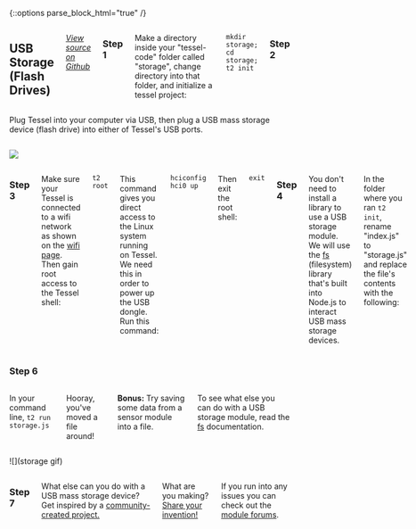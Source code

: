 {::options parse_block_html="true" /}

<div class="row">
<div class="large-12 columns">

## USB Storage (Flash Drives)

[<i class="fa fa-github"> View source on Github</i>](https://github.com/nodejs/node/blob/master/lib/fs.js)

### Step 1

Make a directory inside your "tessel-code" folder called "storage", change directory into that folder, and initialize a tessel project:

`mkdir storage; cd storage; t2 init`

### Step 2
</div>
</div>

<div class="row">
<div class="large-6 columns">

Plug Tessel into your computer via USB, then plug a USB mass storage device (flash drive) into either of Tessel's USB ports.

</div>
<div class="large-6 columns">

![](http://i.imgur.com/uifn1p7.jpg)

</div>
</div>

<div class="row">
<div class="large-12 columns">

### Step 3

Make sure your Tessel is connected to a wifi network as shown on the [wifi page](/wifi.html). Then gain root access to the Tessel shell:

`t2 root`

This command gives you direct access to the Linux system running on Tessel. We need this in order to power up the USB dongle. Run this command:

`hciconfig hci0 up`

Then exit the root shell:

`exit`

### Step 4

You don't need to install a library to use a USB storage module. We will use the [fs](https://nodejs.org/api/fs.html) (filesystem) library that's built into Node.js to interact USB mass storage devices.

In the folder where you ran `t2 init`, rename "index.js" to "storage.js" and replace the file's contents with the following:

{% highlight js %}
// Any copyright is dedicated to the Public Domain.
// http://creativecommons.org/publicdomain/zero/1.0/

/*********************************************
TODO what do we want in the example
*********************************************/
// Import the fs library
var fs = require('fs');
// USB modules don't have to be explicitly connected

// Copy a file, access a file, make example..

{% endhighlight %}

Save the file.

</div>
</div>

<div class="row">
<div class="large-12 columns">

### Step 6

</div>
</div>

<div class="row">
<div class="large-6 columns">

In your command line, `t2 run storage.js`

Hooray, you've moved a file around!

**Bonus:** Try saving some data from a sensor module into a file.

To see what else you can do with a USB storage module, read the [fs](https://nodejs.org/api/fs.html) documentation.

</div>
<div class="large-6 columns">

![](storage gif)

</div>
</div>

<div class="row">
<div class="large-12 columns">

### Step 7

What else can you do with a USB mass storage device? Get inspired by a [community-created project.](http://tessel.io/projects)

What are you making? [Share your invention!](//tessel.io/projects)

If you run into any issues you can check out the [module forums](http://forums.tessel.io/c/modules).

</div>
</div>
